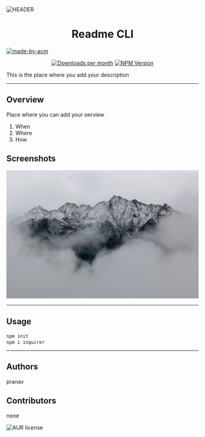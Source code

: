      

![HEADER](https://files.readme.io/d14112d-Cloudsmith-Integrations-Banner-GitHub.png)

<h1 align="center"> 
Readme CLI 
</h1>

<p>
  <a href="" target="_blank">
    <img alt="made-by-acm" src="https://img.shields.io/badge/MADE%20BY-Hello%20World-blue?style=for-the-badge" />
  </a>
</p>

<p align="center"> 
<p align="center">
		<a href=""><img alt="Downloads per month" src="https://img.shields.io/apm/dm/readme" height="20"/></a>
<a href=""><img alt="NPM Version" src="https://img.shields.io/npm/v/readme" height="20"/></a>
</p>

This is the place where you add your description

</p>

---

## Overview
Place where you can add your oerview
1. When
2. Where
3. How


## Screenshots
![Screenshot](assets/img1.jpg)


---

## Usage
```
npm init
npm i inquirer

```

---
## Authors

pranav




## Contributors
none


![AUR license](https://img.shields.io/static/v1?label=License&message=MIT&color=blue)

   